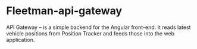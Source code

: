 # Fleetman-api-gateway

API Gateway – is a simple backend for the Angular front-end. It reads latest vehicle positions from Position Tracker and feeds those into the web application.  
